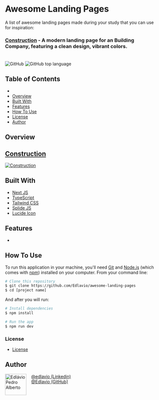 # Awesome Landing Pages
A list of awesome landing pages made during your study that you can use for inspiration:

### [Construction](https://construction-edlavio.vercel.app/) - A modern landing page for an Building Company, featuring a clean design, vibrant colors.

#
![GitHub](https://img.shields.io/github/license/Edlavio/awesome-landing-pages)
![GitHub top language](https://img.shields.io/github/languages/top/Edlavio/awesome-landing-pages)

## Table of Contents

-
- [Overview](#overview)
- [Built With](#built-with)
- [Features](#features)
- [How To Use](#how-to-use)
- [License](#license)
- [Author](#author)

## Overview

## [Construction](https://construction-edlavio.vercel.app/)
[![Construction](https://github.com/Edlavio/awesome-landing-pages/assets/79201879/dd722112-aceb-467a-885a-2575a4118de2)](https://construction-edlavio.vercel.app/)


## Built With

- [Next JS](https://nextjs.org/)
- [TypeScript](https://www.typescriptlang.org/)
- [Tailwind CSS](https://tailwindcss.com/)
- [Splide JS](https://splidejs.com/)
- [Lucide Icon](lucide.dev/)

## Features

-

## How To Use

To run this application in your machine, you'll need [Git](https://git-scm.com) and [Node.js](https://nodejs.org/en/download/) (which comes with [npm](http://npmjs.com)) installed on your computer. From your command line:

```bash
# Clone this repository
$ git clone https://github.com/Edlavio/awesome-landing-pages
$ cd [project name]
```

And after you will run:

```bash
# Install dependencies
$ npm install

# Run the app
$ npm run dev
```
### License
 - [License](./LICENSE "License")

## Author

<div style="display:flex; gap:1rem;">
  <img src="https://github.com/Edlavio.png" alt="Edlávio Pedro Alberto" width="70px">
  <div style="display:flex; flex-direction:column;">
    <a href="https://www.linkedin.com/in/edlavio/" target="_blank">@edlavio (Linkedin)</a>
    <a href="https://github.com/Edlavio" target="_blank">@Edlavio (GitHub)</a>
  </div>
</div>
